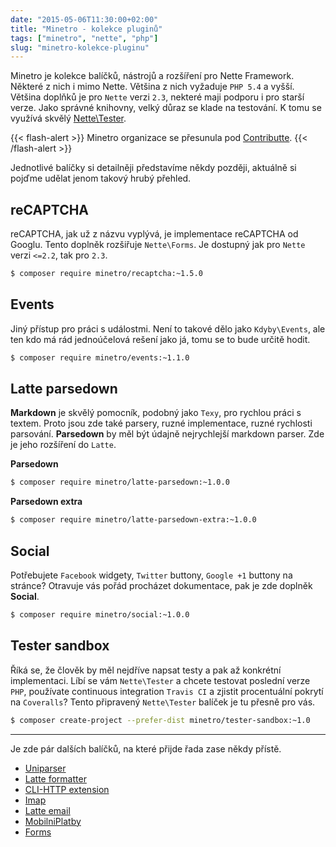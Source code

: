 ```yaml
---
date: "2015-05-06T11:30:00+02:00"
title: "Minetro - kolekce pluginů"
tags: ["minetro", "nette", "php"]
slug: "minetro-kolekce-pluginu"
---
```


Minetro je kolekce balíčků, nástrojů a rozšíření pro Nette Framework. Některé z nich i mimo Nette.
Většina z nich vyžaduje `PHP 5.4` a vyšší. Většina doplňků je pro `Nette` verzi `2.3`, nekteré maji podporu
i pro starší verze. Jako správné knihovny, velký důraz se klade na testování. K tomu se využívá skvělý
[Nette\Tester](http://tester.nette.org).

<!--more-->

{{< flash-alert >}}
	Minetro organizace se přesunula pod <a href="https://github.com/contributte">Contributte</a>.
{{< /flash-alert >}}

Jednotlivé balíčky si detailněji představíme někdy později, aktuálně si pojďme udělat jenom takový hrubý přehled.

## reCAPTCHA

reCAPTCHA, jak už z názvu vyplývá, je implementace reCAPTCHA od Googlu. Tento doplněk rozšiřuje `Nette\Forms`.
Je dostupný jak pro `Nette` verzi `<=2.2`, tak pro `2.3`.

```sh
$ composer require minetro/recaptcha:~1.5.0
```

## Events

Jiný přístup pro práci s událostmi. Není to takové dělo jako `Kdyby\Events`, ale ten kdo má rád jednoúčelová rešení
jako já, tomu se to bude určitě hodit.

```sh
$ composer require minetro/events:~1.1.0
```

## Latte parsedown

**Markdown** je skvělý pomocník, podobný jako `Texy`, pro rychlou práci s textem. Proto jsou zde také parsery, ruzné
implementace, ruzné rychlosti parsování. **Parsedown** by měl být údajně nejrychlejší markdown parser.
Zde je jeho rozšíření do `Latte`.

**Parsedown**

```sh
$ composer require minetro/latte-parsedown:~1.0.0
```

**Parsedown extra**

```sh
$ composer require minetro/latte-parsedown-extra:~1.0.0
```

## Social

Potřebujete `Facebook` widgety, `Twitter` buttony, `Google +1` buttony na stránce? Otravuje vás pořád procházet dokumentace,
pak je zde doplněk **Social**.

```sh
$ composer require minetro/social:~1.0.0
```

## Tester sandbox

Říká se, že člověk by měl nejdříve napsat testy a pak až konkrétní implementaci. Líbí se vám `Nette\Tester` a chcete
testovat poslední verze `PHP`, používate continuous integration `Travis CI` a zjistit procentuální pokrytí na `Coveralls`?
Tento připravený `Nette\Tester` balíček je tu přesně pro vás.

```sh
$ composer create-project --prefer-dist minetro/tester-sandbox:~1.0
```

------

Je zde pár dalších balíčků, na které přijde řada zase někdy přístě.

- [Uniparser](https://github.com/minetro/uniparser)
- [Latte formatter](https://github.com/minetro/latte-formatter)
- [CLI-HTTP extension](https://github.com/minetro/cli-http-extension)
- [Imap](https://github.com/minetro/imap)
- [Latte email](https://github.com/minetro/latte-email)
- [MobilniPlatby](https://github.com/minetro/mobilni-platby)
- [Forms](https://github.com/minetro/forms)
